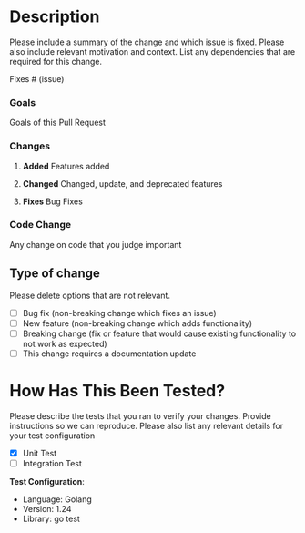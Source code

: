 # Description

Please include a summary of the change and which issue is fixed. Please also include relevant motivation and context. List any dependencies that are required for this change.

Fixes # (issue)

### Goals
Goals of this Pull Request

### Changes

1. **Added**
Features added

2. **Changed**
Changed, update, and deprecated features

3. **Fixes**
Bug Fixes

### Code Change
Any change on code that you judge important


## Type of change

Please delete options that are not relevant.

- [ ] Bug fix (non-breaking change which fixes an issue)
- [ ] New feature (non-breaking change which adds functionality)
- [ ] Breaking change (fix or feature that would cause existing functionality to not work as expected)
- [ ] This change requires a documentation update

# How Has This Been Tested?

Please describe the tests that you ran to verify your changes. Provide instructions so we can reproduce. Please also list any relevant details for your test configuration

- [x] Unit Test
- [ ] Integration Test

**Test Configuration**:
* Language: Golang
* Version: 1.24
* Library: go test